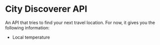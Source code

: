 # City Discoverer API
An API that tries to find your next travel location. For now, it gives you the following information:
- Local temperature